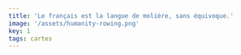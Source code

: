 ```yaml
---
title: 'Le français est la langue de molière, sans équivoque.'
image: '/assets/humanity-rowing.png'
key: 1
tags: cartes
---
```

